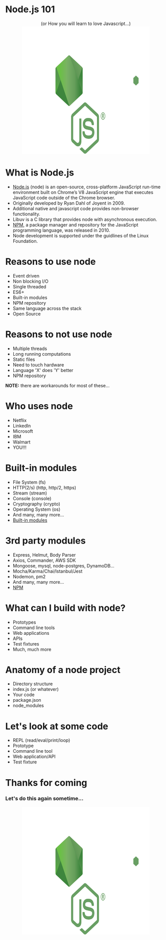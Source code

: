 
# Node.js 101
<center>
(or How you will learn to love Javascript...)
<img src="nodelogo.svg" style="width:400px; height:400px;">
</center>

# What is Node.js
 * [Node.js](https://nodejs.org/en/) (node) is an open-source, cross-platform JavaScript run-time environment built on Chrome’s V8 JavaScript engine that executes JavaScript code outside of the Chrome browser.
 * Originally developed by Ryan Dahl of Joyent in 2009.
 * Additional native and javascript code provides non-browser functionality.
 * Libuv is a C library that provides node with asynchronous execution.
 * [NPM](https://www.npmjs.com/), a package manager and repository for the JavaScript programming language, was released in 2010. 
 * Node development is supported under the guidlines of the Linux Foundation. 
 
# Reasons to use node
* Event driven
* Non blocking I/O
* Single threaded
* ES6+
* Built-in modules
* NPM repository
* Same language across the stack
* Open Source

# Reasons to not use node
* Multiple threads
* Long running computations
* Static files
* Need to touch hardware
* Language 'X' does 'Y' better
* NPM repository

<b>NOTE:</b> there are workarounds for most of these...

# Who uses node
* Netflix
* LinkedIn
* Microsoft
* IBM
* Walmart
* YOU!!!

# Built-in modules
* File System (fs)
* HTTP(2/s) (http, http/2, https)
* Stream (stream)
* Console (console)
* Cryptography (crypto)
* Operating System (os)
* And many, many more...
* [Built-in modules](https://nodejs.org/dist/latest-v10.x/docs/api/)

# 3rd party modules
* Express, Helmut, Body Parser
* Axios, Commander, AWS SDK
* Mongoose, mysql, node-postgres, DynamoDB...
* Mocha/Karma/Chai/Istanbul/Jest
* Nodemon, pm2
* And many, many more...
* [NPM](https://www.npmjs.com/)

# What can I build with node?
* Prototypes
* Command line tools
* Web applications
* APIs
* Test fixtures
* Much, much more

# Anatomy of a node project
* Directory structure
* index.js (or whatever)
* Your code
* package.json
* node_modules

# Let's look at some code
* REPL (read/eval/print/loop)
* Prototype
* Command line tool
* Web application/API
* Test fixture

# Thanks for coming
### Let's do this again sometime...
<center>
<img src="nodelogo.svg" style="width:400px; height:400px;">
</center>